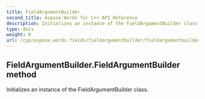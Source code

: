 ```yaml
---
title: FieldArgumentBuilder
second_title: Aspose.Words for C++ API Reference
description: Initializes an instance of the FieldArgumentBuilder class. 
type: docs
weight: 0
url: /cpp/aspose.words.fields/fieldargumentbuilder/fieldargumentbuilder/
---
```

## FieldArgumentBuilder.FieldArgumentBuilder method


Initializes an instance of the FieldArgumentBuilder class. 

